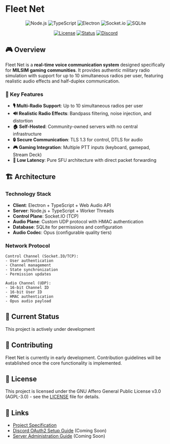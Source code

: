 # Fleet Net

<div align="center">

![Node.js](https://img.shields.io/badge/Node.js-339933?style=for-the-badge&logo=nodedotjs&logoColor=white)
![TypeScript](https://img.shields.io/badge/TypeScript-007ACC?style=for-the-badge&logo=typescript&logoColor=white)
![Electron](https://img.shields.io/badge/Electron-47848F?style=for-the-badge&logo=electron&logoColor=white)
![Socket.io](https://img.shields.io/badge/Socket.io-010101?style=for-the-badge&logo=socketdotio&logoColor=white)
![SQLite](https://img.shields.io/badge/SQLite-003B57?style=for-the-badge&logo=sqlite&logoColor=white)

[![License](https://img.shields.io/badge/license-AGPL--3.0-blue.svg)](LICENSE)
[![Status](https://img.shields.io/badge/status-In%20Development-yellow)](https://github.com/yourusername/fleet-net)
[![Discord](https://img.shields.io/badge/Discord-OAuth2-5865F2?logo=discord&logoColor=white)](docs/FLEET-NET.md#authentication--security)

</div>

## 🎮 Overview

Fleet Net is a **real-time voice communication system** designed specifically for **MILSIM gaming communities**. It provides authentic military radio simulation with support for up to 10 simultaneous radios per user, featuring realistic audio effects and half-duplex communication.

### 🔑 Key Features

- **🎙️ Multi-Radio Support**: Up to 10 simultaneous radios per user
- **🔊 Realistic Radio Effects**: Bandpass filtering, noise injection, and distortion
- **🏠 Self-Hosted**: Community-owned servers with no central infrastructure
- **🔒 Secure Communication**: TLS 1.3 for control, DTLS for audio
- **🎮 Gaming Integration**: Multiple PTT inputs (keyboard, gamepad, Stream Deck)
- **📡 Low Latency**: Pure SFU architecture with direct packet forwarding

## 🏗️ Architecture

### Technology Stack
- **Client**: Electron + TypeScript + Web Audio API
- **Server**: Node.js + TypeScript + Worker Threads
- **Control Plane**: Socket.IO (TCP)
- **Audio Plane**: Custom UDP protocol with HMAC authentication
- **Database**: SQLite for permissions and configuration
- **Audio Codec**: Opus (configurable quality tiers)

### Network Protocol
```
Control Channel (Socket.IO/TCP):
- User authentication
- Channel management
- State synchronization
- Permission updates

Audio Channel (UDP):
- 16-bit Channel ID
- 16-bit User ID
- HMAC authentication
- Opus audio payload
```

## 🚧 Current Status

This project is actively under development
## 🤝 Contributing

Fleet Net is currently in early development. Contribution guidelines will be established once the core functionality is implemented.

## 📄 License

This project is licensed under the GNU Affero General Public License v3.0 (AGPL-3.0) - see the [LICENSE](LICENSE) file for details.

## 🔗 Links

- [Project Specification](docs/FLEET-NET.md)
- [Discord OAuth2 Setup Guide](#) (Coming Soon)
- [Server Administration Guide](#) (Coming Soon)
